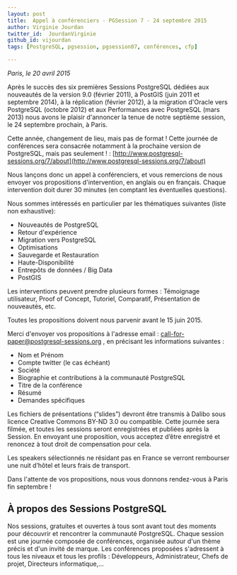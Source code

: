 ```yaml
---
layout: post
title:  Appel à conférenciers - PGSession 7 - 24 septembre 2015
author: Virginie Jourdan
twitter_id:  JourdanVirginie   
github_id: vijourdan
tags: [PostgreSQL, pgsession, pgsession07, conférences, cfp]

---
```

*Paris, le 20 avril 2015*

Après le succès des six premières Sessions PostgreSQL dédiées aux nouveautés de la version 9.0 (février 2011), à PostGIS (juin 2011 et septembre 2014), à la réplication (février 2012), à la migration d'Oracle vers PostgreSQL (octobre 2012) et aux Performances avec PostgreSQL (mars 2013) nous avons le plaisir d'annoncer la tenue de notre septième session, le 24 septembre prochain, à Paris.

<!--MORE-->

Cette année, changement de lieu, mais pas de format !  Cette journée de conférences sera consacrée notamment à la prochaine version de PostgreSQL, mais pas seulement ! : [http://www.postgresql-sessions.org/7/about](http://www.postgresql-sessions.org/7/about)

Nous lançons donc un appel à conférenciers, et vous remercions de nous envoyer vos propositions d'intervention, en anglais ou en français. 
Chaque intervention doit durer 30 minutes (en comptant les éventuelles questions). 

Nous sommes intéressés en particulier par les thématiques suivantes (liste non exhaustive):

  * Nouveautés de PostgreSQL 
  * Retour d'expérience
  * Migration vers PostgreSQL
  * Optimisations 
  * Sauvegarde et Restauration
  * Haute-Disponibilité
  * Entrepôts de données / Big Data
  * PostGIS

Les interventions peuvent prendre plusieurs formes : Témoignage utilisateur, Proof of Concept, Tutoriel, Comparatif, Présentation de nouveautés, etc.

Toutes les propositions doivent nous parvenir avant le 15 juin 2015. 

Merci d'envoyer vos propositions à l'adresse email : [call-for-paper@postgresql-sessions.org](call-for-paper@postgresql-sessions.org) , en précisant les informations suivantes :

  * Nom et Prénom
  * Compte twitter (le cas échéant)
  * Société
  * Biographie et contributions à la communauté PostgreSQL 
  * Titre de la conférence
  * Résumé
  * Demandes spécifiques

Les fichiers de présentations (“slides”) devront être transmis à Dalibo sous licence Creative Commons BY-ND 3.0 ou compatible. 
Cette journée sera filmée, et toutes les sessions seront enregistrées et publiées après la Session. En envoyant une proposition, vous acceptez d’être enregistré et renoncez à tout droit de compensation pour cela.

Les speakers sélectionnés ne résidant pas en France se verront rembourser une nuit d’hôtel et leurs frais de transport.

Dans l'attente de vos propositions, nous vous donnons rendez-vous à Paris fin septembre !


## À propos des Sessions PostgreSQL

Nos sessions, gratuites et ouvertes à tous sont avant tout des moments pour découvrir et rencontrer la communauté PostgreSQL. Chaque session est une journée composée de conférences, organisée autour d'un thème précis et d'un invité de marque. Les conférences proposées s'adressent à tous les niveaux et tous les profils : Développeurs, Administrateur, Chefs de projet, Directeurs informatique,…
